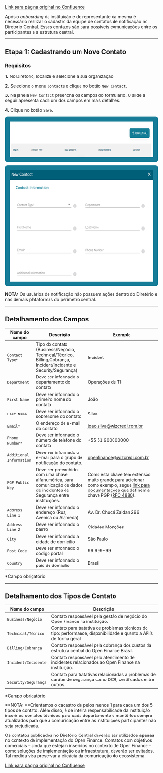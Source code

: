 [Link para página original no Confluence](https://openfinancebrasil.atlassian.net/wiki/spaces/OF/pages/134316033)

Após o *onboarding* da instituição e do representante da mesma é necessário realizar o cadastro da equipe de contatos de notificação no Diretório Central. Esses contatos são para possíveis comunicações entre os participantes e a estrutura central.

* * *

##  **Etapa 1: Cadastrando um Novo Contato**

### Requisitos

**1.** No Diretório, localize e selecione a sua organização.

**2.** Selecione o menu `Contacts` e clique no botão `New Contact`.

**3.** Na janela `New Contact` preencha os campos do formulário. O slide a seguir apresenta cada um dos campos em mais detalhes.

**4.** Clique no botão `Save`.

![att134316052](05.%20Cadastrando%20contatos%20de%20notifica%c3%a7%c3%a3o/attachments/image-20230515-175927.png)

**NOTA:** Os usuários de notificação não possuem ações dentro do Diretório e nas demais plataformas do perímetro central.

* * *

##  **Detalhamento dos Campos**

| **Nome do campo** | **Descrição** | **Exemplo** |
| --- | --- | --- |
| `Contact Type*` | Tipo do contato (Business/Negócio, Technical/Técnico, Billing/Cobrança, Incident/Incidente e Security/Segurança) | Incident |
| `Department` | Deve ser informado o departamento do contato | Operações de TI |
| `First Name` | Deve ser informado o primeiro nome do contato | João |
| `Last Name` | Deve ser informado o sobrenome do contato | Silva |
| `Email*` | O endereço de e-mail do contato | [<u>joao.silva@wizcredi.com.br</u>](mailto:joao.silva@wizcredi.com.br) |
| `Phone Number*` | Deve ser informado o número de telefone do contato | +55 51 900000000 |
| `Additional Information` | Deve ser informado o e-mail para o grupo de notificação do contato. | [<u>openfinance@wizcredi.com.br</u>](mailto:openbanking@wizcredi.com.br) |
| `PGP Public Key` | Deve ser preenchido com uma chave alfanumérica, para comunicação de dados de incidentes de Segurança entre instituições. | Como esta chave tem extensão muito grande para adicionar como exemplo, segue [<u>link para documentações </u>](https://www.openpgp.org/about/standard/)que definem a chave PGP ([<u>RFC 4880</u>](https://datatracker.ietf.org/doc/html/rfc4880)). |
| `Address Line 1` | Deve ser informado o endereço (Rua, Avenida ou Alameda) | Av. Dr. Chucri Zaidan 296 |
| `Address Line 2` | Deve ser informado o bairro | Cidades Monções |
| `City` | Deve ser informado a cidade de domicílio | São Paulo |
| `Post Code` | Deve ser informado o código portal | 99.999-99 |
| `Country` | Deve ser informado o país de domicílio | Brasil |

\*Campo obrigatório

* * *

##  **Detalhamento dos Tipos de Contato** 

| **Nome do campo** | **Descrição** |
| --- | --- |
| `Business/Negócio` | Contato responsável pela gestão de negócio do Open Finance na instituição. |
| `Technical/Técnico` | Contato para tratativa de problemas técnicos do tipo: performance, disponibilidade e quanto a API’s de forma geral. |
| `Billing/Cobrança` | Contato responsável pela cobrança dos custos da estrutura central do Open Finance Brasil. |
| `Incident/Incidente` | Contato responsável pelo atendimento de incidentes relacionados ao Open Finance na instituição. |
| ` Security/Segurança` | Contato para tratativas relacionadas a problemas de caráter de segurança como DCR, certificados entre outros. |

\*Campo obrigatório

**NOTA: **Orientamos o cadastro de pelos menos 1 para cada um dos 5 tipos de contato. Além disso, é de inteira responsabilidade da instituição inserir os contatos técnicos para cada departamento e mantê-los sempre atualizados para que a comunicação entre as instituições participantes não seja prejudicada.

Os contatos publicados no Diretório Central deverão ser utilizados **apenas** no contexto de implementação do Open Finance. Contatos com objetivos comerciais – ainda que estejam inseridos no contexto de Open Finance – como soluções de implementação ou infraestrutura, deverão ser evitados. Tal medida visa preservar a eficácia da comunicação do ecossistema.

[Link para página original no Confluence](https://openfinancebrasil.atlassian.net/wiki/spaces/OF/pages/134316033)